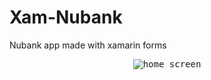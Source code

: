 # Xam-Nubank

Nubank app made with xamarin forms


<p align="center">
	<kbd>
		<img src="https://user-images.githubusercontent.com/19656249/59728878-68bd5b80-922b-11e9-949a-a28b086868ec.png" alt="home screen" style="max-width:100%;"/>
	</kbd>
</p>